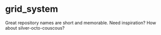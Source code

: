 # grid_system
Great repository names are short and memorable. Need inspiration? How about silver-octo-couscous?
